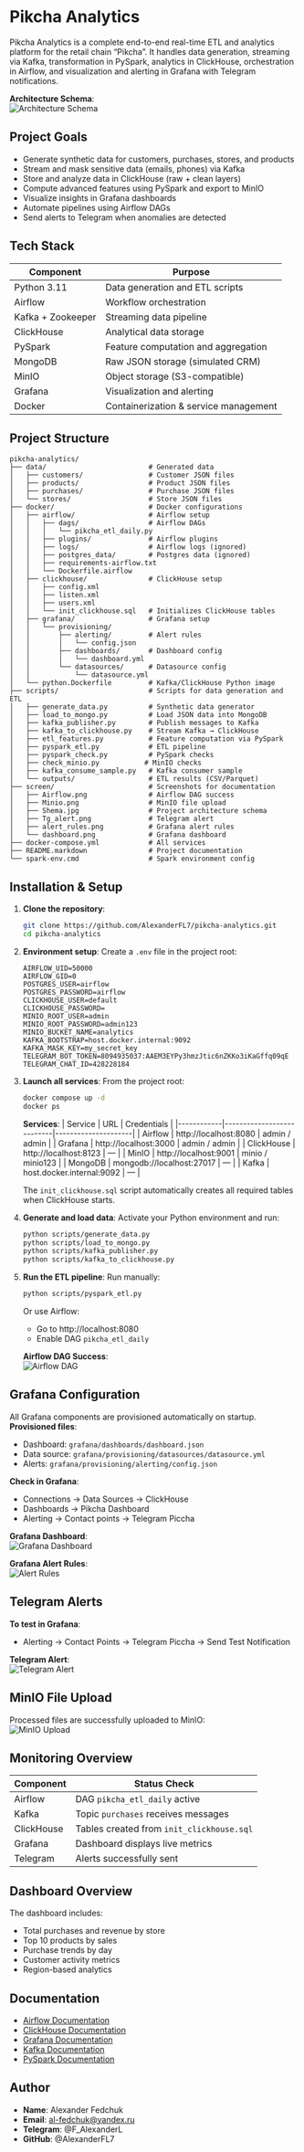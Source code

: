 # Pikcha Analytics

Pikcha Analytics is a complete end-to-end real-time ETL and analytics platform for the retail chain “Pikcha”. It handles data generation, streaming via Kafka, transformation in PySpark, analytics in ClickHouse, orchestration in Airflow, and visualization and alerting in Grafana with Telegram notifications.

**Architecture Schema**:  
![Architecture Schema](screen/Shema.jpg)

## Project Goals
- Generate synthetic data for customers, purchases, stores, and products
- Stream and mask sensitive data (emails, phones) via Kafka
- Store and analyze data in ClickHouse (raw + clean layers)
- Compute advanced features using PySpark and export to MinIO
- Visualize insights in Grafana dashboards
- Automate pipelines using Airflow DAGs
- Send alerts to Telegram when anomalies are detected

## Tech Stack
| Component        | Purpose                           |
|------------------|-----------------------------------|
| Python 3.11     | Data generation and ETL scripts   |
| Airflow         | Workflow orchestration            |
| Kafka + Zookeeper | Streaming data pipeline          |
| ClickHouse      | Analytical data storage           |
| PySpark         | Feature computation and aggregation |
| MongoDB         | Raw JSON storage (simulated CRM)  |
| MinIO           | Object storage (S3-compatible)    |
| Grafana         | Visualization and alerting        |
| Docker          | Containerization & service management |

## Project Structure
```
pikcha-analytics/
├── data/                         # Generated data
│   ├── customers/                # Customer JSON files
│   ├── products/                 # Product JSON files
│   ├── purchases/                # Purchase JSON files
│   └── stores/                   # Store JSON files
├── docker/                       # Docker configurations
│   ├── airflow/                  # Airflow setup
│   │   ├── dags/                 # Airflow DAGs
│   │   │   └── pikcha_etl_daily.py
│   │   ├── plugins/              # Airflow plugins
│   │   ├── logs/                 # Airflow logs (ignored)
│   │   ├── postgres_data/        # Postgres data (ignored)
│   │   ├── requirements-airflow.txt
│   │   └── Dockerfile.airflow
│   ├── clickhouse/               # ClickHouse setup
│   │   ├── config.xml
│   │   ├── listen.xml
│   │   ├── users.xml
│   │   └── init_clickhouse.sql   # Initializes ClickHouse tables
│   ├── grafana/                  # Grafana setup
│   │   └── provisioning/
│   │       ├── alerting/         # Alert rules
│   │       │   └── config.json
│   │       ├── dashboards/       # Dashboard config
│   │       │   └── dashboard.yml
│   │       └── datasources/      # Datasource config
│   │           └── datasource.yml
│   └── python.Dockerfile         # Kafka/ClickHouse Python image
├── scripts/                      # Scripts for data generation and ETL
│   ├── generate_data.py          # Synthetic data generator
│   ├── load_to_mongo.py          # Load JSON data into MongoDB
│   ├── kafka_publisher.py        # Publish messages to Kafka
│   ├── kafka_to_clickhouse.py    # Stream Kafka → ClickHouse
│   ├── etl_features.py           # Feature computation via PySpark
│   ├── pyspark_etl.py            # ETL pipeline
│   ├── pyspark_check.py          # PySpark checks
│   ├── check_minio.py           # MinIO checks
│   ├── kafka_consume_sample.py   # Kafka consumer sample
│   └── outputs/                  # ETL results (CSV/Parquet)
├── screen/                       # Screenshots for documentation
│   ├── Airflow.png               # Airflow DAG success
│   ├── Minio.png                 # MinIO file upload
│   ├── Shema.jpg                 # Project architecture schema
│   ├── Tg_alert.png              # Telegram alert
│   ├── alert_rules.png           # Grafana alert rules
│   └── dashboard.png             # Grafana dashboard
├── docker-compose.yml            # All services
├── README.markdown               # Project documentation
└── spark-env.cmd                 # Spark environment config
```

## Installation & Setup
1. **Clone the repository**:
   ```bash
   git clone https://github.com/AlexanderFL7/pikcha-analytics.git
   cd pikcha-analytics
   ```

2. **Environment setup**:
   Create a `.env` file in the project root:
   ```
   AIRFLOW_UID=50000
   AIRFLOW_GID=0
   POSTGRES_USER=airflow
   POSTGRES_PASSWORD=airflow
   CLICKHOUSE_USER=default
   CLICKHOUSE_PASSWORD=
   MINIO_ROOT_USER=admin
   MINIO_ROOT_PASSWORD=admin123
   MINIO_BUCKET_NAME=analytics
   KAFKA_BOOTSTRAP=host.docker.internal:9092
   KAFKA_MASK_KEY=my_secret_key
   TELEGRAM_BOT_TOKEN=8094935037:AAEM3EYPy3hmzJtic6nZKKo3iKaGffq09qE
   TELEGRAM_CHAT_ID=428228184
   ```

3. **Launch all services**:
   From the project root:
   ```bash
   docker compose up -d
   docker ps
   ```

   **Services**:
   | Service    | URL                       | Credentials         |
   |------------|---------------------------|---------------------|
   | Airflow    | http://localhost:8080     | admin / admin       |
   | Grafana    | http://localhost:3000     | admin / admin       |
   | ClickHouse | http://localhost:8123     | —                   |
   | MinIO      | http://localhost:9001     | minio / minio123    |
   | MongoDB    | mongodb://localhost:27017 | —                   |
   | Kafka      | host.docker.internal:9092 | —                   |

   The `init_clickhouse.sql` script automatically creates all required tables when ClickHouse starts.

4. **Generate and load data**:
   Activate your Python environment and run:
   ```bash
   python scripts/generate_data.py
   python scripts/load_to_mongo.py
   python scripts/kafka_publisher.py
   python scripts/kafka_to_clickhouse.py
   ```

5. **Run the ETL pipeline**:
   Run manually:
   ```bash
   python scripts/pyspark_etl.py
   ```
   Or use Airflow:
   - Go to http://localhost:8080
   - Enable DAG `pikcha_etl_daily`

   **Airflow DAG Success**:  
   ![Airflow DAG](screen/Airflow.png)

## Grafana Configuration
All Grafana components are provisioned automatically on startup.  
**Provisioned files**:
- Dashboard: `grafana/dashboards/dashboard.json`
- Data source: `grafana/provisioning/datasources/datasource.yml`
- Alerts: `grafana/provisioning/alerting/config.json`

**Check in Grafana**:
- Connections → Data Sources → ClickHouse
- Dashboards → Pikcha Dashboard
- Alerting → Contact points → Telegram Piccha

**Grafana Dashboard**:  
![Grafana Dashboard](screen/dashboard.png)

**Grafana Alert Rules**:  
![Alert Rules](screen/alert_rules.png)

## Telegram Alerts
**To test in Grafana**:
- Alerting → Contact Points → Telegram Piccha → Send Test Notification

**Telegram Alert**:  
![Telegram Alert](screen/Tg_alert.png)

## MinIO File Upload
Processed files are successfully uploaded to MinIO:  
![MinIO Upload](screen/Minio.png)

## Monitoring Overview
| Component        | Status Check                                    |
|------------------|-------------------------------------------------|
| Airflow          | DAG `pikcha_etl_daily` active                   |
| Kafka            | Topic `purchases` receives messages             |
| ClickHouse       | Tables created from `init_clickhouse.sql`       |
| Grafana          | Dashboard displays live metrics                 |
| Telegram         | Alerts successfully sent                        |

## Dashboard Overview
The dashboard includes:
- Total purchases and revenue by store
- Top 10 products by sales
- Purchase trends by day
- Customer activity metrics
- Region-based analytics

## Documentation
- [Airflow Documentation](https://airflow.apache.org/docs/)
- [ClickHouse Documentation](https://clickhouse.com/docs/)
- [Grafana Documentation](https://grafana.com/docs/)
- [Kafka Documentation](https://kafka.apache.org/documentation/)
- [PySpark Documentation](https://spark.apache.org/docs/latest/api/python/)

## Author
- **Name**: Alexander Fedchuk
- **Email**: al-fedchuk@yandex.ru
- **Telegram**: @F_AlexanderL
- **GitHub**: @AlexanderFL7